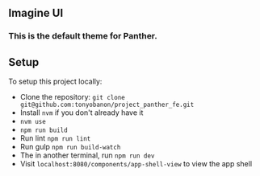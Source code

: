 
## Imagine UI

### This is the default theme for Panther.

## Setup
To setup this project locally:
- Clone the repository:
 `git clone git@github.com:tonyobanon/project_panther_fe.git`
- Install `nvm` if you don't already have it
- `nvm use`
- `npm run build`
- Run lint `npm run lint`
- Run gulp `npm run build-watch`
- The in another terminal, run `npm run dev`
- Visit `localhost:8080/components/app-shell-view` to view the app shell
